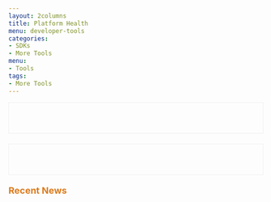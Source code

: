 ```yaml
---
layout: 2columns
title: Platform Health
menu: developer-tools
categories: 
- SDKs 
- More Tools
menu: 
- Tools
tags: 
- More Tools
---
```

<script src="/javascripts/twitter.js">
</script>


<div class="status_bar">
    <div id="status_color_api">
        <div id="apiStatus" class="status">
        </div>
    </div>
</div>

<div class="status_bar">
    <div id="status_color_api">
        <div id="feedStatus" class="status">
        </div>
    </div>
</div>

<div class="ch-g1">
    <div class="SubTitles">Recent News</div>
    <div id="lastTweets">
    </div>
</div>
     

<style>
.status {
    border: 1px solid #efefef;
    padding: 30px; 
    font-size: 24px;
}

.status_bar {
    width: 100%;
    margin-bottom: 20px;
}

.SubTitles {
    color: #DC7B1C; 
    font-size: 18px; 
    font-weight: bold; 
    padding-bottom: 15px;
    margin-top: 20px;
}

.red {
    background-color: #FF7773;
}

.yellow {
    background-color: #FFDA40;
}

.green {
    background-color: #74E868;
}

#lastTweets {
    width: 600px;
    font-family: georgia;
    font-size: 15px;
    color: #333333;
    padding: 10px;
}
 
#lastTweets .tweet {
    margin: 0 auto 15px auto;
    padding: 0 0 15px 0;
    border-bottom: 1px dotted #ccc;
}
 
#lastTweets .tweet a {
    text-decoration: none;
    color: #13c9d0;
}
 
#lastTweets .tweet a:hover {
    text-decoration: underline;
}
 
#lastTweets .tweet .time {
    font-size: 10px;
    font-style: italic;
    color: #666666;
}
</style>

